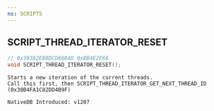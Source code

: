 ```yaml
---
ns: SCRIPTS
---
```

## SCRIPT_THREAD_ITERATOR_RESET

```c
// 0x39382EB8DCD8684D 0xBB4E2F66
void SCRIPT_THREAD_ITERATOR_RESET();
```

```
Starts a new iteration of the current threads.
Call this first, then SCRIPT_THREAD_ITERATOR_GET_NEXT_THREAD_ID (0x30B4FA1C82DD4B9F)

NativeDB Introduced: v1207
```


